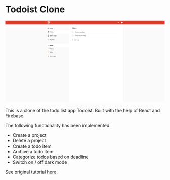 # Todoist Clone

![](./screens/screen.png)

This is a clone of the todo list app Todoist. Built with the help of React and Firebase.

The following functionality has been implemented:
  * Create a project
  * Delete a project
  * Create a todo item
  * Archive a todo item
  * Categorize todos based on deadline
  * Switch on / off dark mode

See original tutorial [here](https://github.com/karlhadwen/todoist).